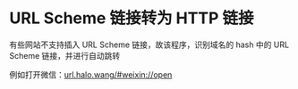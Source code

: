 # URL Scheme 链接转为 HTTP 链接

有些网站不支持插入 URL Scheme 链接，故该程序，识别域名的 hash 中的 URL Scheme 链接，并进行自动跳转

例如打开微信：[url.halo.wang/#weixin://open](http://url.halo.wang/#weixin://open)
